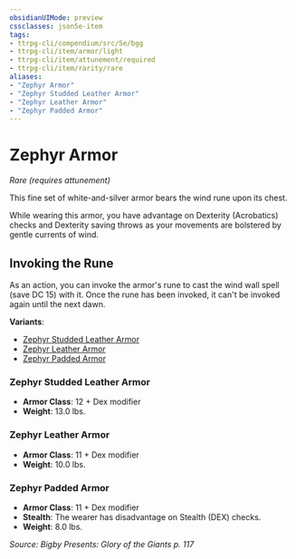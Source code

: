 ```yaml
---
obsidianUIMode: preview
cssclasses: json5e-item
tags:
- ttrpg-cli/compendium/src/5e/bgg
- ttrpg-cli/item/armor/light
- ttrpg-cli/item/attunement/required
- ttrpg-cli/item/rarity/rare
aliases: 
- "Zephyr Armor"
- "Zephyr Studded Leather Armor"
- "Zephyr Leather Armor"
- "Zephyr Padded Armor"
---
```

# Zephyr Armor
*Rare (requires attunement)*  


This fine set of white-and-silver armor bears the wind rune upon its chest.

While wearing this armor, you have advantage on Dexterity (Acrobatics) checks and Dexterity saving throws as your movements are bolstered by gentle currents of wind.

## Invoking the Rune

As an action, you can invoke the armor's rune to cast the wind wall spell (save DC 15) with it. Once the rune has been invoked, it can't be invoked again until the next dawn.

**Variants**:
- [Zephyr Studded Leather Armor](#Zephyr%20Studded%20Leather%20Armor)
- [Zephyr Leather Armor](#Zephyr%20Leather%20Armor)
- [Zephyr Padded Armor](#Zephyr%20Padded%20Armor)

### Zephyr Studded Leather Armor

- **Armor Class**: 12 + Dex modifier
- **Weight**: 13.0 lbs.

### Zephyr Leather Armor

- **Armor Class**: 11 + Dex modifier
- **Weight**: 10.0 lbs.

### Zephyr Padded Armor

- **Armor Class**: 11 + Dex modifier
- **Stealth**: The wearer has disadvantage on Stealth (DEX) checks.
- **Weight**: 8.0 lbs.


*Source: Bigby Presents: Glory of the Giants p. 117*
